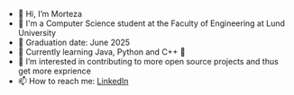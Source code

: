 - 👋 Hi, I’m Morteza
- 💁 I'm a Computer Science student at the Faculty of Engineering at Lund University 
- 🍻 Graduation date: June 2025
- 🌱 Currently learning Java, Python and C++ 🙂
- 👀 I’m interested in contributing to more open source projects and thus get more exprience
- 📫 How to reach me: [LinkedIn](https://www.linkedin.com/in/morteza-rezaei-899b47220/)

<!---
Pocoya/Pocoya is a ✨ special ✨ repository because its `README.md` (this file) appears on your GitHub profile.
You can click the Preview link to take a look at your changes.
--->
